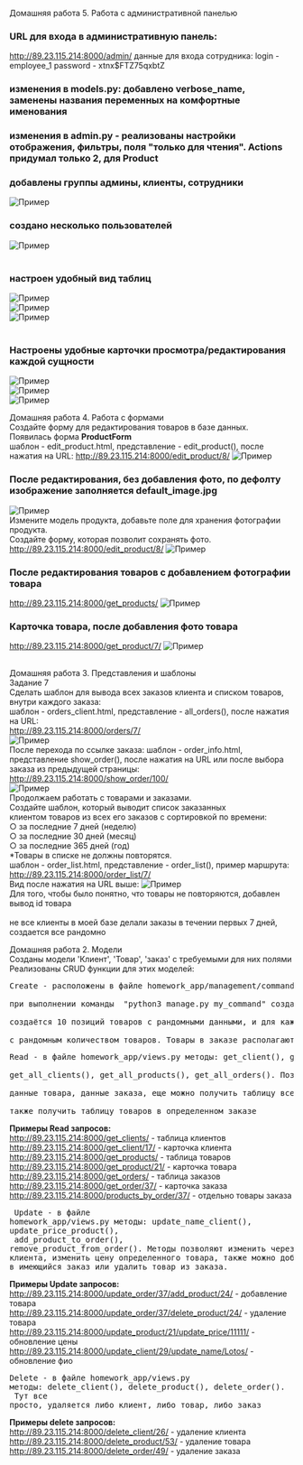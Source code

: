 Домашняя работа 5. Работа с административной панелью <br>
### URL для входа в административную панель:
http://89.23.115.214:8000/admin/
данные для входа сотрудника:
login - employee_1
password - xtnx$FTZ75qxbtZ
### изменения в models.py: добавлено verbose_name, заменены названия переменных на комфортные именования
### изменения в admin.py - реализованы настройки отображения, фильтры, поля "только для чтения". Actions придумал только 2, для Product
### добавлены группы админы, клиенты, сотрудники
![Пример](images/admin_django/admin_groups.png) <br>
### создано несколько пользователей
![Пример](images/admin_django/admin_users.png) <br> <br>

### настроен удобный вид таблиц
![Пример](images/admin_django/admin_clients.png) <br>
![Пример](images/admin_django/admin_orders.png) <br>
![Пример](images/admin_django/admin_products.png) <br> <br>

### Настроены удобные карточки просмотра/редактирования каждой сущности
![Пример](images/admin_django/admin_client.png) <br>
![Пример](images/admin_django/admin_order.png) <br>
![Пример](images/admin_django/admin_product.png) <br>



Домашняя работа 4. Работа с формами <br>
Создайте форму для редактирования товаров в базе
данных. <br>
Появилась форма **ProductForm** <br>
шаблон - edit_product.html, представление - edit_product(), после нажатия на URL:
http://89.23.115.214:8000/edit_product/8/
![Пример](images/edit_product.png) <br>
### После редактирования, без добавления фото, по дефолту изображение заполняется default_image.jpg
![Пример](images/products_without_image.png) <br>
Измените модель продукта, добавьте поле для хранения
фотографии продукта. <br>
Создайте форму, которая позволит сохранять фото. <br>
http://89.23.115.214:8000/edit_product/8/
![Пример](images/edit_product.png) <br>
### После редактирования товаров с добавлением фотографии товара
http://89.23.115.214:8000/get_products/
![Пример](images/all_products.png) <br> 
### Карточка товара, после добавления фото товара
http://89.23.115.214:8000/get_product/7/
![Пример](images/product.png)<br> <br>



Домашняя работа 3. Представления и шаблоны <br>
Задание 7 <br>
Сделать шаблон для вывода всех заказов клиента и списком товаров, внутри каждого заказа: <br>
шаблон - orders_client.html, представление - all_orders(), после нажатия на URL: <br>
http://89.23.115.214:8000/orders/7/ <br>
![Пример](images/orders_client.png) <br>
После перехода по ссылке заказа: шаблон - order_info.html, представление show_order(), 
после нажатия на URL или после выбора заказа из предыдущей страницы: <br>
http://89.23.115.214:8000/show_order/100/ <br>
![Пример](images/order_100.png) <br>
Продолжаем работать с товарами и заказами. <br>
Создайте шаблон, который выводит список заказанных <br>
клиентом товаров из всех его заказов с сортировкой по
времени: <br>
○ за последние 7 дней (неделю) <br>
○ за последние 30 дней (месяц) <br>
○ за последние 365 дней (год) <br>
*Товары в списке не должны повторятся. <br>
шаблон - order_list.html, представление -  order_list(), пример маршрута: <br>
http://89.23.115.214:8000/order_list/7/ <br>
Вид после нажатия на URL выше:
![Пример](images/view.png) <br>
Для того, чтобы было понятно, что товары не повторяются, добавлен вывод id товара <br><br>
не все клиенты в моей базе делали заказы в течении первых 7 дней, создается все рандомно

Домашняя работа 2. Модели <br>
Созданы модели 'Клиент', 'Товар', 'заказ' с требуемыми для них полями <br>
Реализованы CRUD функции для этих моделей: <br>
<pre>Create - расположены в файле homework_app/management/commands/my_command.py <br>
при выполнении команды  "python3 manage.py my_command" создаётся 10 клиентов с рандомными данными, <br>
создаётся 10 позиций товаров с рандомными данными, и для каждого клиента создается 1 заказ,  <br>
с рандомным количеством товаров. Товары в заказе располагаются в связующей таблице order.products <br></pre>
<pre>Read - в файле homework_app/views.py методы: get_client(), get_product(), get_order(), products_by_order(), <br>
get_all_clients(), get_all_products(), get_all_orders(). Позволяют через url получить данные клиента,  <br>
данные товара, данные заказа, еще можно получить таблицу всех клиентов или всех товаров или всех заказов.  <br>
также получить таблицу товаров в определенном заказе <br></pre>
**Примеры Read запросов:** <br>
http://89.23.115.214:8000/get_clients/  - таблица клиентов <br>
http://89.23.115.214:8000/get_client/17/  - карточка клиента <br>
http://89.23.115.214:8000/get_products/  - таблица товаров <br>
http://89.23.115.214:8000/get_product/21/  - карточка товара <br>
http://89.23.115.214:8000/get_orders/  - таблица заказов <br>
http://89.23.115.214:8000/get_order/37/  - карточка заказа <br>
http://89.23.115.214:8000/products_by_order/37/  - отдельно товары заказа <br>
    <pre> Update - в файле homework_app/views.py методы: update_name_client(), update_price_product(),  <br>
add_product_to_order(), remove_product_from_order(). Методы позволяют изменить через url: имя клиента, 
изменить цену определенного товара, также можно добавить товар в имеющийся заказ или удалить товар из заказа. <br></pre>
**Примеры Update запросов:** <br>
http://89.23.115.214:8000/update_order/37/add_product/24/  - добавление товара <br>
http://89.23.115.214:8000/update_order/37/delete_product/24/  - удаление товара <br>
http://89.23.115.214:8000/update_product/21/update_price/11111/  - обновление цены <br>
http://89.23.115.214:8000/update_client/29/update_name/Lotos/  - обновление фио <br>
    <pre>Delete - в файле homework_app/views.py методы: delete_client(), delete_product(), delete_order(). <br>
Тут все просто, удаляется либо клиент, либо товар, либо заказ <br></pre>
    **Примеры delete запросов:** <br>
http://89.23.115.214:8000/delete_client/26/  - удаление клиента <br>
http://89.23.115.214:8000/delete_product/53/  - удаление товара <br>
http://89.23.115.214:8000/delete_order/49/  - удаление заказа <br>